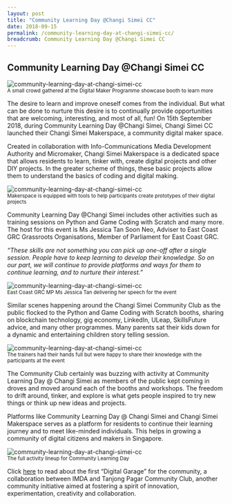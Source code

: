 ```yaml
---
layout: post
title: "Community Learning Day @Changi Simei CC"
date: 2018-09-15
permalink: /community-learning-day-at-changi-simei-cc/
breadcrumb: Community Learning Day @Changi Simei CC
---
```


## Community Learning Day @Changi Simei CC

![community-learning-day-at-changi-simei-cc](/images/stories/features/community-learning-day-at-changi-simei-cc/community-learning-day-at-changi-simei-cc1.jpg)<br>
<sub>A small crowd gathered at the Digital Maker Programme showcase booth to learn more</sub>

The desire to learn and improve oneself comes from the individual. But what can be done to nurture this desire is to continually provide opportunities that are welcoming, interesting, and most of all, fun! On 15th September 2018, during Community Learning Day @Changi Simei, Changi Simei CC launched their Changi Simei Makerspace, a community digital maker space.

 

Created in collaboration with Info-Communications Media Development Authority and Micromaker, Changi Simei Makerspace is a dedicated space that allows residents to learn, tinker with, create digital projects and other DIY projects. In the greater scheme of things, these basic projects allow them to understand the basics of coding and digital making.

![community-learning-day-at-changi-simei-cc](/images/stories/features/community-learning-day-at-changi-simei-cc/community-learning-day-at-changi-simei-cc2.jpg)<br>
<sub>Makerspace is equipped with tools to help participants create prototypes of their digital projects</sub>

Community Learning Day @Changi Simei includes other activities such as training sessions on Python and Game Coding with Scratch and many more. The host for this event is Ms Jessica Tan Soon Neo, Adviser to East Coast GRC Grassroots Organisations, Member of Parliament for East Coast GRC.

*“These skills are not something you can pick up one-off after a single session. People have to keep learning to develop their knowledge. So on our part, we will continue to provide platforms and ways for them to continue learning, and to nurture their interest.”*

![community-learning-day-at-changi-simei-cc](/images/stories/features/community-learning-day-at-changi-simei-cc/community-learning-day-at-changi-simei-cc3.jpg)<br>
<sub>East Coast GRC MP Ms Jessica Tan delivering her speech for the event</sub>

Similar scenes happening around the Changi Simei Community Club as the public flocked to the Python and Game Coding with Scratch booths, sharing on blockchain technology, gig economy, LinkedIn, ULeap, SkillsFuture advice, and many other programmes. Many parents sat their kids down for a dynamic and entertaining children story telling session.

![community-learning-day-at-changi-simei-cc](/images/stories/features/community-learning-day-at-changi-simei-cc/community-learning-day-at-changi-simei-cc4.jpg)<br>
<sub>The trainers had their hands full but were happy to share their knowledge with the participants at the event</sub>

The Community Club certainly was buzzing with activity at Community Learning Day @ Changi Simei as members of the public kept coming in droves and moved around each of the booths and workshops. The freedom to drift around, tinker, and explore is what gets people inspired to try new things or think up new ideas and projects.

 

Platforms like Community Learning Day @ Changi Simei and Changi Simei Makerspace serves as a platform for residents to continue their learning journey and to meet like-minded individuals. This helps in growing a community of digital citizens and makers in Singapore.

![community-learning-day-at-changi-simei-cc](/images/stories/features/community-learning-day-at-changi-simei-cc/community-learning-day-at-changi-simei-cc5.jpg)<br>
<sub>The full activity lineup for Community Learning Day</sub>

Click <a href="https://codesg.imda.gov.sg/pages/features-content/2017-07-08-singapores-first-digital-garage-to-grow-a-community-of-1000-digital-makers/" target="_blank">here</a> to read about the first “Digital Garage” for the community, a collaboration between IMDA and Tanjong Pagar Community Club, another community initiative aimed at fostering a spirit of innovation, experimentation, creativity and collaboration.
